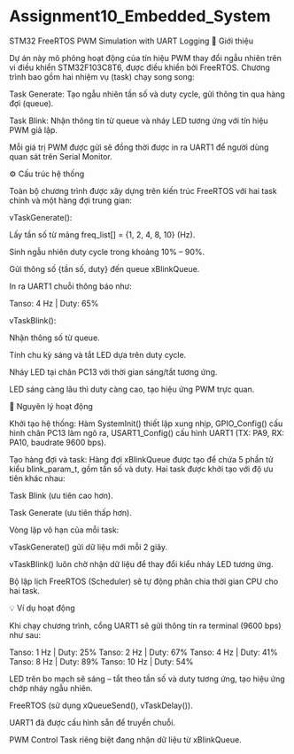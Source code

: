 # Assignment10_Embedded_System
STM32 FreeRTOS PWM Simulation with UART Logging
🧩 Giới thiệu

Dự án này mô phỏng hoạt động của tín hiệu PWM thay đổi ngẫu nhiên trên vi điều khiển STM32F103C8T6, được điều khiển bởi FreeRTOS.
Chương trình bao gồm hai nhiệm vụ (task) chạy song song:

Task Generate: Tạo ngẫu nhiên tần số và duty cycle, gửi thông tin qua hàng đợi (queue).

Task Blink: Nhận thông tin từ queue và nháy LED tương ứng với tín hiệu PWM giả lập.

Mỗi giá trị PWM được gửi sẽ đồng thời được in ra UART1 để người dùng quan sát trên Serial Monitor.

⚙️ Cấu trúc hệ thống

Toàn bộ chương trình được xây dựng trên kiến trúc FreeRTOS với hai task chính và một hàng đợi trung gian:

vTaskGenerate():

Lấy tần số từ mảng freq_list[] = {1, 2, 4, 8, 10} (Hz).

Sinh ngẫu nhiên duty cycle trong khoảng 10% – 90%.

Gửi thông số {tần số, duty} đến queue xBlinkQueue.

In ra UART1 chuỗi thông báo như:

Tanso: 4 Hz | Duty: 65%


vTaskBlink():

Nhận thông số từ queue.

Tính chu kỳ sáng và tắt LED dựa trên duty cycle.

Nháy LED tại chân PC13 với thời gian sáng/tắt tương ứng.

LED sáng càng lâu thì duty càng cao, tạo hiệu ứng PWM trực quan.

🧠 Nguyên lý hoạt động

Khởi tạo hệ thống:
Hàm SystemInit() thiết lập xung nhịp, GPIO_Config() cấu hình chân PC13 làm ngõ ra,
USART1_Config() cấu hình UART1 (TX: PA9, RX: PA10, baudrate 9600 bps).

Tạo hàng đợi và task:
Hàng đợi xBlinkQueue được tạo để chứa 5 phần tử kiểu blink_param_t, gồm tần số và duty.
Hai task được khởi tạo với độ ưu tiên khác nhau:

Task Blink (ưu tiên cao hơn).

Task Generate (ưu tiên thấp hơn).

Vòng lặp vô hạn của mỗi task:

vTaskGenerate() gửi dữ liệu mới mỗi 2 giây.

vTaskBlink() luôn chờ nhận dữ liệu để thay đổi kiểu nháy LED tương ứng.

Bộ lập lịch FreeRTOS (Scheduler) sẽ tự động phân chia thời gian CPU cho hai task.

💡 Ví dụ hoạt động

Khi chạy chương trình, cổng UART1 sẽ gửi thông tin ra terminal (9600 bps) như sau:

Tanso: 1 Hz | Duty: 25%
Tanso: 2 Hz | Duty: 67%
Tanso: 4 Hz | Duty: 41%
Tanso: 8 Hz | Duty: 89%
Tanso: 10 Hz | Duty: 54%


LED trên bo mạch sẽ sáng – tắt theo tần số và duty tương ứng, tạo hiệu ứng chớp nháy ngẫu nhiên.

FreeRTOS (sử dụng xQueueSend(), vTaskDelay()).

UART1 đã được cấu hình sẵn để truyền chuỗi.

PWM Control Task riêng biệt đang nhận dữ liệu từ xBlinkQueue.
